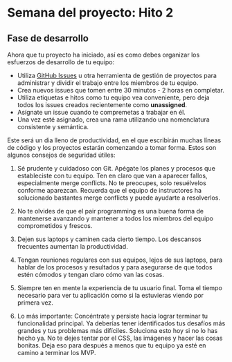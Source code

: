 ﻿# Semana del proyecto: Hito 2

## Fase de desarrollo

Ahora que tu proyecto ha iniciado, así es como debes organizar los esfuerzos de desarrollo de tu equipo:

* Utiliza [GitHub Issues](https://guides.github.com/features/issues/) u otra herramienta de gestión de proyectos para administrar y dividir el trabajo entre los miembros de tu equipo.
* Crea nuevos issues que tomen entre 30 minutos - 2 horas en completar.
* Utiliza etiquetas e hitos como tu equipo vea conveniente, pero deja todos los issues creados recientemente como **unassigned**.
* Asígnate un issue cuando te compremetas a trabajar en él.
* Una vez esté asignado, crea una rama utilizando una nomenclatura consistente y semántica.

Este será un dia lleno de productividad, en el que escribirán muchas líneas de código y los proyectos estarán comenzando a tomar forma. Estos son algunos consejos de seguridad útiles:

1. Sé prudente y cuidadoso con Git. Apégate los planes y procesos que estableciste con tu equipo. Ten en claro que van a aparecer fallos, especialmente merge conflicts. No te preocupes, solo resuélvelos conforme aparezcan. Recuerda que el equipo de instructores ha solucionado bastantes merge conflicts y puede ayudarte a resolverlos.

1. No te olvides de que el pair programming es una buena forma de mantenerse avanzando y mantener a todos los miembros del equipo comprometidos y frescos.

1. Dejen sus laptops y caminen cada cierto tiempo.  Los descansos frecuentes aumentan la productividad.

1. Tengan reuniones regulares con sus equipos, lejos de sus laptops, para hablar de los procesos y resultados y para asegurarse de que todos estén cómodos y tengan claro cómo van las cosas.

1. Siempre ten en mente la experiencia de tu usuario final. Toma el tiempo necesario para ver tu aplicación como si la estuvieras viendo por primera vez.

1. Lo más importante: Concéntrate y persiste hacia lograr terminar tu funcionalidad principal. Ya deberías tener identificados tus desafíos más grandes y tus problemas más difíciles. Soluciona esto hoy si no lo has hecho ya. No te dejes tentar por el CSS, las imágenes y hacer las cosas bonitas. Deja eso para después a menos que tu equipo ya esté en camino a terminar los MVP.
